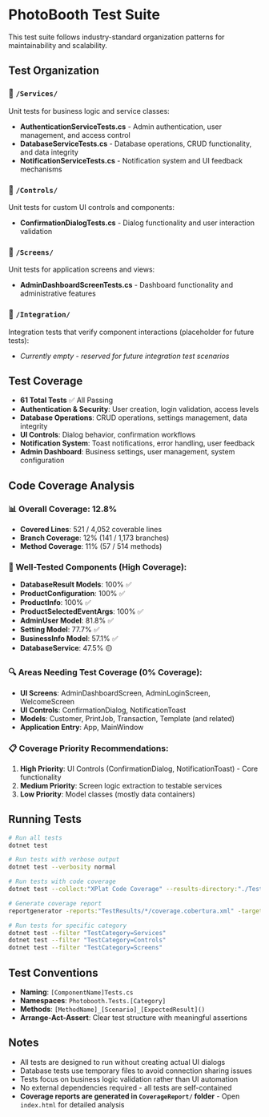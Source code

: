# PhotoBooth Test Suite

This test suite follows industry-standard organization patterns for maintainability and scalability.

## Test Organization

### 📁 `/Services/`
Unit tests for business logic and service classes:
- **AuthenticationServiceTests.cs** - Admin authentication, user management, and access control
- **DatabaseServiceTests.cs** - Database operations, CRUD functionality, and data integrity  
- **NotificationServiceTests.cs** - Notification system and UI feedback mechanisms

### 📁 `/Controls/`
Unit tests for custom UI controls and components:
- **ConfirmationDialogTests.cs** - Dialog functionality and user interaction validation

### 📁 `/Screens/`
Unit tests for application screens and views:
- **AdminDashboardScreenTests.cs** - Dashboard functionality and administrative features

### 📁 `/Integration/`
Integration tests that verify component interactions (placeholder for future tests):
- *Currently empty - reserved for future integration test scenarios*

## Test Coverage

- **61 Total Tests** ✅ All Passing
- **Authentication & Security**: User creation, login validation, access levels
- **Database Operations**: CRUD operations, settings management, data integrity
- **UI Controls**: Dialog behavior, confirmation workflows
- **Notification System**: Toast notifications, error handling, user feedback
- **Admin Dashboard**: Business settings, user management, system configuration

## Code Coverage Analysis

### 📊 Overall Coverage: **12.8%**
- **Covered Lines**: 521 / 4,052 coverable lines
- **Branch Coverage**: 12% (141 / 1,173 branches)
- **Method Coverage**: 11% (57 / 514 methods)

### 🎯 Well-Tested Components (High Coverage):
- **DatabaseResult Models**: 100% ✅
- **ProductConfiguration**: 100% ✅  
- **ProductInfo**: 100% ✅
- **ProductSelectedEventArgs**: 100% ✅
- **AdminUser Model**: 81.8% ✅
- **Setting Model**: 77.7% ✅
- **BusinessInfo Model**: 57.1% ✅
- **DatabaseService**: 47.5% 🟡

### 🔍 Areas Needing Test Coverage (0% Coverage):
- **UI Screens**: AdminDashboardScreen, AdminLoginScreen, WelcomeScreen
- **UI Controls**: ConfirmationDialog, NotificationToast
- **Models**: Customer, PrintJob, Transaction, Template (and related)
- **Application Entry**: App, MainWindow

### 📋 Coverage Priority Recommendations:
1. **High Priority**: UI Controls (ConfirmationDialog, NotificationToast) - Core functionality
2. **Medium Priority**: Screen logic extraction to testable services
3. **Low Priority**: Model classes (mostly data containers)

## Running Tests

```bash
# Run all tests
dotnet test

# Run tests with verbose output
dotnet test --verbosity normal

# Run tests with code coverage
dotnet test --collect:"XPlat Code Coverage" --results-directory:"./TestResults"

# Generate coverage report
reportgenerator -reports:"TestResults/*/coverage.cobertura.xml" -targetdir:"CoverageReport" -reporttypes:Html

# Run tests for specific category
dotnet test --filter "TestCategory=Services"
dotnet test --filter "TestCategory=Controls"
dotnet test --filter "TestCategory=Screens"
```

## Test Conventions

- **Naming**: `[ComponentName]Tests.cs`
- **Namespaces**: `Photobooth.Tests.[Category]`
- **Methods**: `[MethodName]_[Scenario]_[ExpectedResult]()`
- **Arrange-Act-Assert**: Clear test structure with meaningful assertions

## Notes

- All tests are designed to run without creating actual UI dialogs
- Database tests use temporary files to avoid connection sharing issues
- Tests focus on business logic validation rather than UI automation
- No external dependencies required - all tests are self-contained
- **Coverage reports are generated in `CoverageReport/` folder** - Open `index.html` for detailed analysis 
